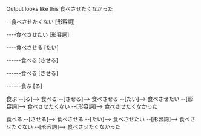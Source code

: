 Output looks like this
食べさせたくなかった

--食べさせたくない [形容詞]

----食べさせたい [形容詞]

----食べさせる [たい]

------食べる [させる]

------食べる [させる]

------食ぶ [る]


食ぶ --[る]--> 食べる --[させる]--> 食べさせる --[たい]--> 食べさせたい --[形容詞]--> 食べさせたくない --[形容詞]--> 食べさせたくなかった


食べる --[させる]--> 食べさせる --[たい]--> 食べさせたい --[形容詞]--> 食べさせたくない --[形容詞]--> 食べさせたくなかった
